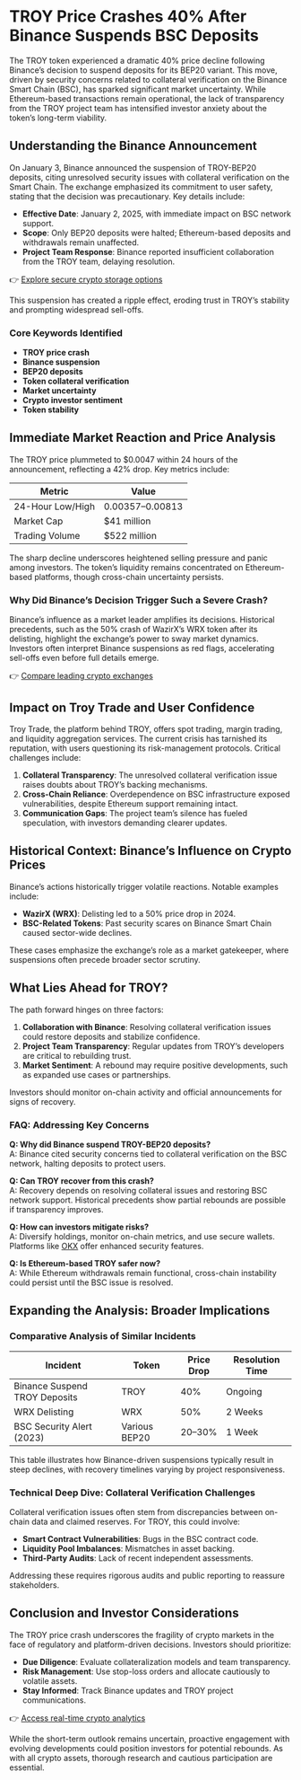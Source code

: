 # TROY Price Crashes 40% After Binance Suspends BSC Deposits  

The TROY token experienced a dramatic 40% price decline following Binance’s decision to suspend deposits for its BEP20 variant. This move, driven by security concerns related to collateral verification on the Binance Smart Chain (BSC), has sparked significant market uncertainty. While Ethereum-based transactions remain operational, the lack of transparency from the TROY project team has intensified investor anxiety about the token’s long-term viability.  

## Understanding the Binance Announcement  

On January 3, Binance announced the suspension of TROY-BEP20 deposits, citing unresolved security issues with collateral verification on the Smart Chain. The exchange emphasized its commitment to user safety, stating that the decision was precautionary. Key details include:  

- **Effective Date**: January 2, 2025, with immediate impact on BSC network support.  
- **Scope**: Only BEP20 deposits were halted; Ethereum-based deposits and withdrawals remain unaffected.  
- **Project Team Response**: Binance reported insufficient collaboration from the TROY team, delaying resolution.  

👉 [Explore secure crypto storage options](https://bit.ly/okx-bonus)  

This suspension has created a ripple effect, eroding trust in TROY’s stability and prompting widespread sell-offs.  

### Core Keywords Identified  
- **TROY price crash**  
- **Binance suspension**  
- **BEP20 deposits**  
- **Token collateral verification**  
- **Market uncertainty**  
- **Crypto investor sentiment**  
- **Token stability**  

## Immediate Market Reaction and Price Analysis  

The TROY price plummeted to $0.0047 within 24 hours of the announcement, reflecting a 42% drop. Key metrics include:  

| Metric               | Value          |  
|----------------------|----------------|  
| 24-Hour Low/High     | $0.00357–$0.00813 |  
| Market Cap           | $41 million    |  
| Trading Volume       | $522 million   |  

The sharp decline underscores heightened selling pressure and panic among investors. The token’s liquidity remains concentrated on Ethereum-based platforms, though cross-chain uncertainty persists.  

### Why Did Binance’s Decision Trigger Such a Severe Crash?  

Binance’s influence as a market leader amplifies its decisions. Historical precedents, such as the 50% crash of WazirX’s WRX token after its delisting, highlight the exchange’s power to sway market dynamics. Investors often interpret Binance suspensions as red flags, accelerating sell-offs even before full details emerge.  

👉 [Compare leading crypto exchanges](https://bit.ly/okx-bonus)  

## Impact on Troy Trade and User Confidence  

Troy Trade, the platform behind TROY, offers spot trading, margin trading, and liquidity aggregation services. The current crisis has tarnished its reputation, with users questioning its risk-management protocols. Critical challenges include:  

1. **Collateral Transparency**: The unresolved collateral verification issue raises doubts about TROY’s backing mechanisms.  
2. **Cross-Chain Reliance**: Overdependence on BSC infrastructure exposed vulnerabilities, despite Ethereum support remaining intact.  
3. **Communication Gaps**: The project team’s silence has fueled speculation, with investors demanding clearer updates.  

## Historical Context: Binance’s Influence on Crypto Prices  

Binance’s actions historically trigger volatile reactions. Notable examples include:  

- **WazirX (WRX)**: Delisting led to a 50% price drop in 2024.  
- **BSC-Related Tokens**: Past security scares on Binance Smart Chain caused sector-wide declines.  

These cases emphasize the exchange’s role as a market gatekeeper, where suspensions often precede broader sector scrutiny.  

## What Lies Ahead for TROY?  

The path forward hinges on three factors:  

1. **Collaboration with Binance**: Resolving collateral verification issues could restore deposits and stabilize confidence.  
2. **Project Team Transparency**: Regular updates from TROY’s developers are critical to rebuilding trust.  
3. **Market Sentiment**: A rebound may require positive developments, such as expanded use cases or partnerships.  

Investors should monitor on-chain activity and official announcements for signs of recovery.  

### FAQ: Addressing Key Concerns  

**Q: Why did Binance suspend TROY-BEP20 deposits?**  
A: Binance cited security concerns tied to collateral verification on the BSC network, halting deposits to protect users.  

**Q: Can TROY recover from this crash?**  
A: Recovery depends on resolving collateral issues and restoring BSC network support. Historical precedents show partial rebounds are possible if transparency improves.  

**Q: How can investors mitigate risks?**  
A: Diversify holdings, monitor on-chain metrics, and use secure wallets. Platforms like [OKX](https://bit.ly/okx-bonus) offer enhanced security features.  

**Q: Is Ethereum-based TROY safer now?**  
A: While Ethereum withdrawals remain functional, cross-chain instability could persist until the BSC issue is resolved.  

## Expanding the Analysis: Broader Implications  

### Comparative Analysis of Similar Incidents  

| Incident                     | Token        | Price Drop | Resolution Time |  
|------------------------------|--------------|------------|-----------------|  
| Binance Suspend TROY Deposits| TROY         | 40%        | Ongoing         |  
| WRX Delisting                | WRX          | 50%        | 2 Weeks         |  
| BSC Security Alert (2023)    | Various BEP20| 20–30%     | 1 Week          |  

This table illustrates how Binance-driven suspensions typically result in steep declines, with recovery timelines varying by project responsiveness.  

### Technical Deep Dive: Collateral Verification Challenges  

Collateral verification issues often stem from discrepancies between on-chain data and claimed reserves. For TROY, this could involve:  
- **Smart Contract Vulnerabilities**: Bugs in the BSC contract code.  
- **Liquidity Pool Imbalances**: Mismatches in asset backing.  
- **Third-Party Audits**: Lack of recent independent assessments.  

Addressing these requires rigorous audits and public reporting to reassure stakeholders.  

## Conclusion and Investor Considerations  

The TROY price crash underscores the fragility of crypto markets in the face of regulatory and platform-driven decisions. Investors should prioritize:  
- **Due Diligence**: Evaluate collateralization models and team transparency.  
- **Risk Management**: Use stop-loss orders and allocate cautiously to volatile assets.  
- **Stay Informed**: Track Binance updates and TROY project communications.  

👉 [Access real-time crypto analytics](https://bit.ly/okx-bonus)  

While the short-term outlook remains uncertain, proactive engagement with evolving developments could position investors for potential rebounds. As with all crypto assets, thorough research and cautious participation are essential.